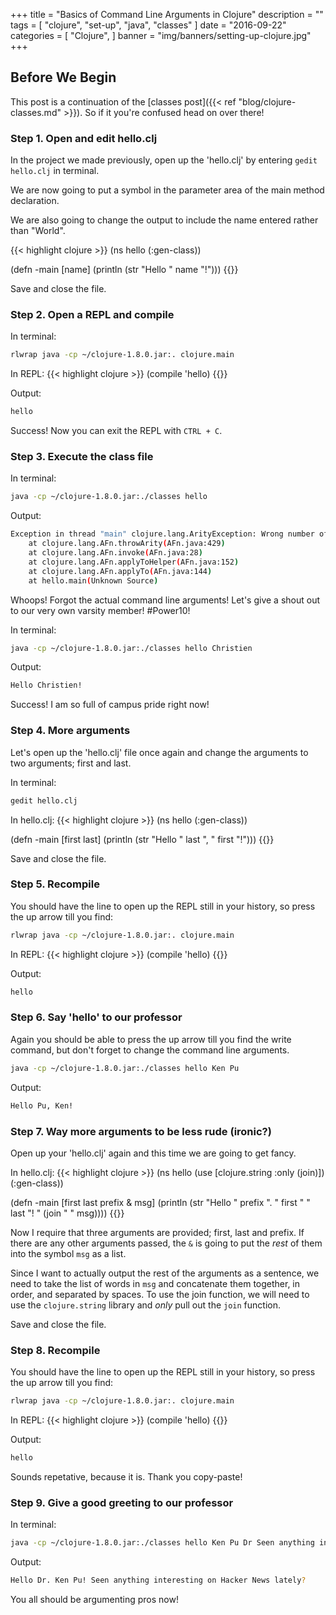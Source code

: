 +++
title = "Basics of Command Line Arguments in Clojure"
description = ""
tags = [
    "clojure",
    "set-up",
	"java",
	"classes"
]
date = "2016-09-22"
categories = [
    "Clojure",
]
banner = "img/banners/setting-up-clojure.jpg"
+++

## Before We Begin

This post is a continuation of the [classes post]({{< ref "blog/clojure-classes.md" >}}). So if it you're confused head on over there!

### Step 1. Open and edit hello.clj

In the project we made previously, open up the 'hello.clj' by entering `gedit hello.clj` in terminal.

We are now going to put a symbol in the parameter area of the main method declaration.

We are also going to change the output to include the name entered rather than "World".

{{< highlight clojure >}}
(ns hello
    (:gen-class))

(defn -main [name]
  (println (str "Hello " name "!")))
{{</highlight>}}

Save and close the file.

### Step 2. Open a REPL and compile

In terminal:
```bash
rlwrap java -cp ~/clojure-1.8.0.jar:. clojure.main
```

In REPL:
{{< highlight clojure >}}
(compile 'hello)
{{</highlight>}}

Output: 
```bash
hello
```

Success! Now you can exit the REPL with `CTRL + C`.

### Step 3. Execute the class file

In terminal:
```bash
java -cp ~/clojure-1.8.0.jar:./classes hello
```

Output:
```bash
Exception in thread "main" clojure.lang.ArityException: Wrong number of args (0) passed to: hello/-main
	at clojure.lang.AFn.throwArity(AFn.java:429)
	at clojure.lang.AFn.invoke(AFn.java:28)
	at clojure.lang.AFn.applyToHelper(AFn.java:152)
	at clojure.lang.AFn.applyTo(AFn.java:144)
	at hello.main(Unknown Source)
```

Whoops! Forgot the actual command line arguments! Let's give a shout out to our very own varsity member! #Power10!

In terminal:
```bash
java -cp ~/clojure-1.8.0.jar:./classes hello Christien
```

Output:
```bash
Hello Christien!
```

Success! I am so full of campus pride right now!

### Step 4. More arguments

Let's open up the 'hello.clj' file once again and change the arguments to two arguments; first and last.

In terminal:
```bash
gedit hello.clj
```

In hello.clj:
{{< highlight clojure >}}
(ns hello
    (:gen-class))

(defn -main [first last]
  (println (str "Hello " last ", " first "!")))
{{</highlight>}}

Save and close the file.

### Step 5. Recompile

You should have the line to open up the REPL still in your history, so press the up arrow till you find:
```bash
rlwrap java -cp ~/clojure-1.8.0.jar:. clojure.main
```

In REPL:
{{< highlight clojure >}}
(compile 'hello)
{{</highlight>}}

Output: 
```bash
hello
```

### Step 6. Say 'hello' to our professor

Again you should be able to press the up arrow till you find the write command, but don't forget to change the command line arguments.

```bash
java -cp ~/clojure-1.8.0.jar:./classes hello Ken Pu
```

Output:
```bash
Hello Pu, Ken!
```

### Step 7. Way more arguments to be less rude (ironic?)

Open up your 'hello.clj' again and this time we are going to get fancy.

In hello.clj:
{{< highlight clojure >}}
(ns hello
	(use [clojure.string :only (join)])
  (:gen-class))

(defn -main [first last prefix & msg]
  (println (str "Hello " prefix ". " first " " last "! " (join " " msg))))
{{</highlight>}}

Now I require that three arguments are provided; first, last and prefix. If there are any other arguments passed, the `&` is going to put the *rest* of them into the symbol `msg` as a list.

Since I want to actually output the rest of the arguments as a sentence, we need to take the list of words in `msg` and concatenate them together, in order, and separated by spaces. To use the join function, we will need to use the `clojure.string` library and *only* pull out the `join` function.

Save and close the file.

### Step 8. Recompile

You should have the line to open up the REPL still in your history, so press the up arrow till you find:
```bash
rlwrap java -cp ~/clojure-1.8.0.jar:. clojure.main
```

In REPL:
{{< highlight clojure >}}
(compile 'hello)
{{</highlight>}}

Output: 
```bash
hello
```

Sounds repetative, because it is. Thank you copy-paste!

### Step 9. Give a good greeting to our professor

In terminal:
```bash
java -cp ~/clojure-1.8.0.jar:./classes hello Ken Pu Dr Seen anything interesting on Hacker News lately?
```

Output:
```bash
Hello Dr. Ken Pu! Seen anything interesting on Hacker News lately?
```

You all should be argumenting pros now! 
